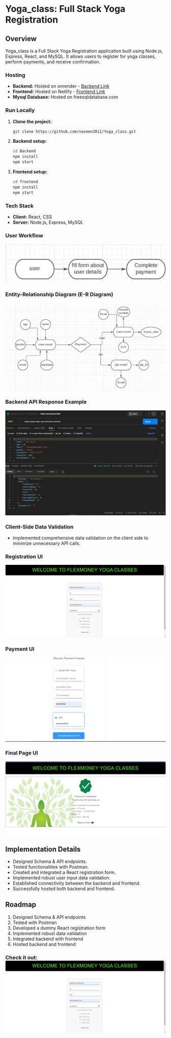 # Yoga_class: Full Stack Yoga Registration

## Overview

Yoga_class is a Full Stack Yoga Registration application built using Node.js, Express, React, and MySQL. It allows users to register for yoga classes, perform payments, and receive confirmation.

### Hosting

- **Backend:** Hosted on onrender - [Backend Link](https://yoga-class-toao.onrender.com/welcome)
- **Frontend:** Hosted on Netlify - [Frontend Link](https://yogank.netlify.app/)
- **Mysql Database:** Hosted on freesqldatabase.com

### Run Locally

1. **Clone the project:**

    ```bash
    git clone https://github.com/naveen3011/Yoga_class.git
    ```

2. **Backend setup:**

    ```bash
    cd Backend
    npm install
    npm start
    ```

3. **Frontend setup:**

    ```bash
    cd frontend
    npm install
    npm start
    ```

### Tech Stack

- **Client:** React, CSS
- **Server:** Node.js, Express, MySQL

### User Workflow

![User Flow Diagram](https://raw.githubusercontent.com/naveen3011/Yoga_class/main/images/flow.jpg)

### Entity-Relationship Diagram (E-R Diagram)

![ER Diagram](https://raw.githubusercontent.com/naveen3011/Yoga_class/main/images/ER.jpg)

### Backend API Response Example

![API Response](https://raw.githubusercontent.com/naveen3011/Yoga_class/main/images/api.png)

### Client-Side Data Validation

- Implemented comprehensive data validation on the client side to minimize unnecessary API calls.

### Registration UI

![Registration UI](https://raw.githubusercontent.com/naveen3011/Yoga_class/main/images/11.png)

### Payment UI

![Payment UI](https://raw.githubusercontent.com/naveen3011/Yoga_class/main/images/12.png)

### Final Page UI

![Completion UI](https://raw.githubusercontent.com/naveen3011/Yoga_class/main/images/13.png)


## Implementation Details

- Designed Schema & API endpoints.
- Tested functionalities with Postman.
- Created and integrated a React registration form.
- Implemented robust user input data validation.
- Established connectivity between the backend and frontend.
- Successfully hosted both backend and frontend.

## Roadmap

1. Designed Schema & API endpoints
2. Tested with Postman
3. Developed a dummy React registration form
4. Implemented robust data validation
5. Integrated backend with frontend
6. Hosted backend and frontend

### Check it out: [![Frontend](https://raw.githubusercontent.com/naveen3011/Yoga_class/main/images/11.png)](https://raw.githubusercontent.com/naveen3011/Yoga_class/main/images/flow.jpg)
